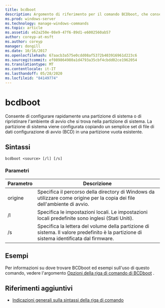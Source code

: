 ```yaml
---
title: bcdboot
description: Argomento di riferimento per il comando BCDboot, che consente di configurare rapidamente una partizione di sistema o di ripristinare l'ambiente di avvio che si trova nella partizione di sistema.
ms.prod: windows-server
ms.technology: manage-windows-commands
ms.topic: article
ms.assetid: e62a250e-08e9-47f6-89d1-e6002560ab57
author: coreyp-at-msft
ms.author: coreyp
manager: dongill
ms.date: 10/16/2017
ms.openlocfilehash: 67aacb3a575e0cdd08af5372b403916961d223c6
ms.sourcegitcommit: ef089864980a1d4793a35cbf4cbdd02ce1962054
ms.translationtype: MT
ms.contentlocale: it-IT
ms.lasthandoff: 05/28/2020
ms.locfileid: "84149774"
---
```

# <a name="bcdboot"></a>bcdboot

Consente di configurare rapidamente una partizione di sistema o di ripristinare l'ambiente di avvio che si trova nella partizione di sistema. La partizione di sistema viene configurata copiando un semplice set di file di dati configurazione di avvio (BCD) in una partizione vuota esistente.

## <a name="syntax"></a>Sintassi

```
bcdboot <source> [/l] [/s]
```

### <a name="parameters"></a>Parametri

| Parametro | Descrizione |
| --------- | ----------- |
| origine | Specifica il percorso della directory di Windows da utilizzare come origine per la copia dei file dell'ambiente di avvio. |
| /l | Specifica le impostazioni locali. Le impostazioni locali predefinite sono inglesi (Stati Uniti). |
| /s | Specifica la lettera del volume della partizione di sistema. Il valore predefinito è la partizione di sistema identificata dal firmware. |

## <a name="examples"></a>Esempi

Per informazioni su dove trovare BCDboot ed esempi sull'uso di questo comando, vedere l'argomento [Opzioni della riga di comando di BCDboot](https://docs.microsoft.com/previous-versions/windows/it-pro/windows-8.1-and-8/hh824874(v=win.10)) .

## <a name="additional-references"></a>Riferimenti aggiuntivi

- [Indicazioni generali sulla sintassi della riga di comando](command-line-syntax-key.md)
